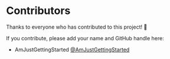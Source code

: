 # Contributors

Thanks to everyone who has contributed to this project! 🎉

If you contribute, please add your name and GitHub handle here:

- AmJustGettingStarted [@AmJustGettingStarted](https://github.com/AmJustGettingStarted)
